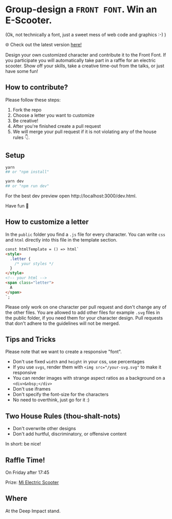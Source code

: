 # Group-design a `FRONT FONT`. Win an E-Scooter.

(Ok, not technically a font, just a sweet mess of web code and graphics :-) )

🌐 Check out the latest version [here!](https://front-font.deep-impact.now.sh)

Design your own customized character and contribute it to the Front Font. If you participate you will automatically take part in a raffle for an electric scooter. Show off your skills, take a creative time-out from the talks, or just have some fun!

## How to contribute?

Please follow these steps:

1. Fork the repo
1. Choose a letter you want to customize
1. Be creative!
1. After you're finished create a pull request
1. We will merge your pull request if it is not violating any of the house rules 👇.

## Setup

```sh
yarn
## or "npm install"

yarn dev
## or "npm run dev"
```

For the best dev preview open http://localhost:3000/dev.html.

Have fun 🎉

## How to customize a letter

In the `public` folder you find a `.js` file for every character. You can write `css` and `html` directly into this file in the template section.

```html
const htmlTemplate = () => html`
<style>
  .letter {
    /* your styles */
  }
</style>
<!-- your html -->
<span class="letter">
  A
</span>
`;
```

Please only work on one character per pull request and don't change any of the other files. You are allowed to add other files for example `.svg` files in the public folder, if you need them for your character design. Pull requests that don't adhere to the guidelines will not be merged.

## Tips and Tricks

Please note that we want to create a responsive "font".

- Don't use fixed `width` and `height` in your css, use percentages
- If you use `svgs`, render them with `<img src="/your-svg.svg"` to make it responsive
- You can render images with strange aspect ratios as a background on a `<div>&nbsp;</div>`
- Don't use iframes
- Don't specify the font-size for the characters
- No need to overthink, just go for it :)

## Two House Rules (thou-shalt-nots)

- Don't overwrite other designs
- Don't add hurtful, discriminatory, or offensive content

In short: be nice!

## Raffle Time!

On Friday after 17:45

Prize: [Mi Electric Scooter](https://www.mi.com/global/mi-electric-scooter/)

## Where

At the Deep Impact stand.
